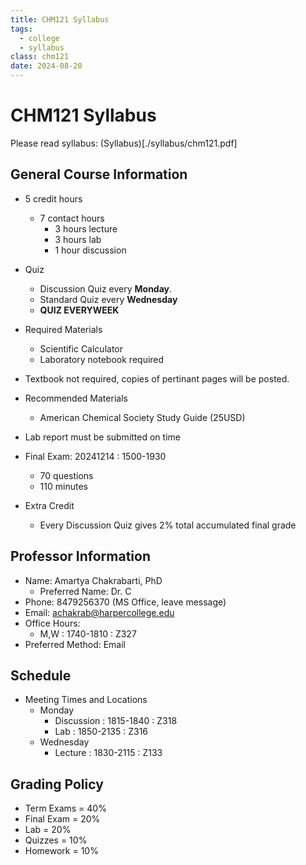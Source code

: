 ```yaml
---
title: CHM121 Syllabus
tags:
  - college
  - syllabus
class: chm121
date: 2024-08-20
---
```


# CHM121 Syllabus

Please read syllabus: (Syllabus)[./syllabus/chm121.pdf]

## General Course Information

- 5 credit hours
  - 7 contact hours
    - 3 hours lecture
    - 3 hours lab
    - 1 hour discussion
- Quiz
  - Discussion Quiz every **Monday**.
  - Standard Quiz every **Wednesday** 
  - **QUIZ EVERYWEEK**
- Required Materials
  - Scientific Calculator
  - Laboratory notebook required
- Textbook not required, copies of pertinant pages will be posted.
- Recommended Materials
  - American Chemical Society Study Guide (25USD)
- Lab report must be submitted on time

- Final Exam: 20241214 : 1500-1930
  - 70 questions
  - 110 minutes
- Extra Credit
  - Every Discussion Quiz gives 2% total accumulated final grade

## Professor Information

- Name: Amartya Chakrabarti, PhD
  - Preferred Name: Dr. C
- Phone: 8479256370 (MS Office, leave message)
- Email: achakrab@harpercollege.edu
- Office Hours:
  - M,W : 1740-1810 : Z327
- Preferred Method: Email

## Schedule

- Meeting Times and Locations
  - Monday
    - Discussion : 1815-1840 : Z318
    - Lab : 1850-2135 : Z316
  - Wednesday
    - Lecture : 1830-2115 : Z133

## Grading Policy

- Term Exams = 40%
- Final Exam = 20%
- Lab = 20%
- Quizzes = 10%
- Homework = 10% 
